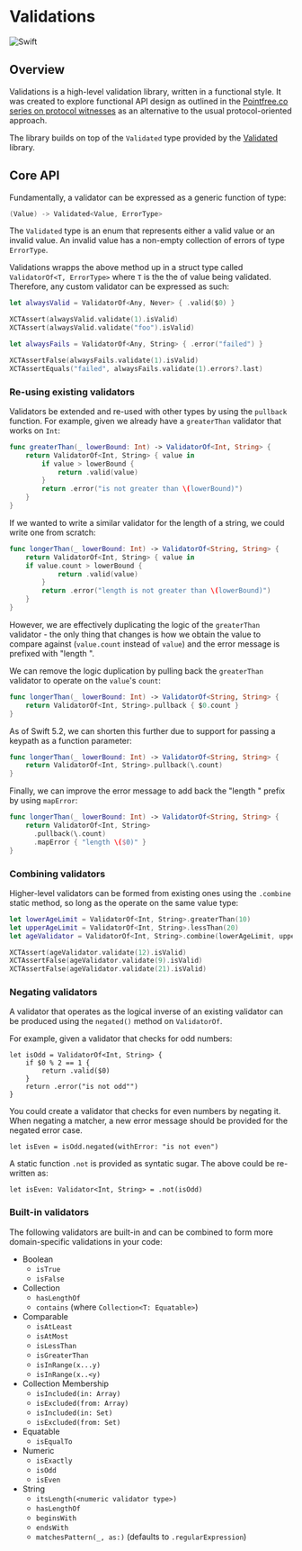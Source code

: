 # Validations

![Swift](https://github.com/lukeredpath/swift-validations/workflows/Swift/badge.svg)

## Overview

Validations is a high-level validation library, written in a functional style. It was created to explore functional API design as outlined in the [Pointfree.co series on protocol witnesses](https://www.pointfree.co/collections/protocol-witnesses) as an alternative to the usual protocol-oriented approach. 

The library builds on top of the `Validated` type provided by the [Validated](https://github.com/pointfreeco/swift-validated) library.

## Core API

Fundamentally, a validator can be expressed as a generic function of type:

```swift
(Value) -> Validated<Value, ErrorType>
```

The `Validated` type is an enum that represents either a valid value or an invalid value. An invalid value has a non-empty collection of errors of type `ErrorType`.

Validations wrapps the above method up in a struct type called `ValidatorOf<T, ErrorType>` where `T` is the the of value being validated. Therefore, any custom validator can be expressed as such:

```swift
let alwaysValid = ValidatorOf<Any, Never> { .valid($0) }

XCTAssert(alwaysValid.validate(1).isValid)
XCTAssert(alwaysValid.validate("foo").isValid)

let alwaysFails = ValidatorOf<Any, String> { .error("failed") }

XCTAssertFalse(alwaysFails.validate(1).isValid)
XCTAssertEquals("failed", alwaysFails.validate(1).errors?.last)
```

### Re-using existing validators

Validators be extended and re-used with other types by using the `pullback` function. For example, given we already have a `greaterThan` validator that works on `Int`:

```swift
func greaterThan(_ lowerBound: Int) -> ValidatorOf<Int, String> {
    return ValidatorOf<Int, String> { value in 
        if value > lowerBound {
            return .valid(value)
        }
        return .error("is not greater than \(lowerBound)")
    }
}
```

If we wanted to write a similar validator for the length of a string, we could write one from scratch:

```swift
func longerThan(_ lowerBound: Int) -> ValidatorOf<String, String> {
    return ValidatorOf<Int, String> { value in 
    if value.count > lowerBound {
            return .valid(value)
        }
        return .error("length is not greater than \(lowerBound)")
    }
}
```

However, we are effectively duplicating the logic of the `greaterThan` validator - the only thing that changes is how we obtain the value to compare against (`value.count` instead of `value`) and the error message is prefixed with "length ".

We can remove the logic duplication by pulling back the `greaterThan` validator to operate on the `value`'s `count`:

```swift
func longerThan(_ lowerBound: Int) -> ValidatorOf<String, String> {
    return ValidatorOf<Int, String>.pullback { $0.count }
}
```

As of Swift 5.2, we can shorten this further due to support for passing a keypath as a function parameter:

```swift
func longerThan(_ lowerBound: Int) -> ValidatorOf<String, String> {
    return ValidatorOf<Int, String>.pullback(\.count)
}
```

Finally, we can improve the error message to add back the "length " prefix by using `mapError`:

```swift
func longerThan(_ lowerBound: Int) -> ValidatorOf<String, String> {
    return ValidatorOf<Int, String>
      .pullback(\.count)
      .mapError { "length \($0)" }
}
```

### Combining validators

Higher-level validators can be formed from existing ones using the `.combine` static method, so long as the operate on the same value type:

```swift
let lowerAgeLimit = ValidatorOf<Int, String>.greaterThan(10)
let upperAgeLimit = ValidatorOf<Int, String>.lessThan(20)
let ageValidator = ValidatorOf<Int, String>.combine(lowerAgeLimit, upperAgeLimit)

XCTAssert(ageValidator.validate(12).isValid)
XCTAssertFalse(ageValidator.validate(9).isValid)
XCTAssertFalse(ageValidator.validate(21).isValid)
```

### Negating validators

A validator that operates as the logical inverse of an existing validator can be produced using the `negated()` method on `ValidatorOf`.

For example, given a validator that checks for odd numbers:

```
let isOdd = ValidatorOf<Int, String> { 
    if $0 % 2 == 1 { 
        return .valid($0)
    }
    return .error("is not odd"")
}
```

You could create a validator that checks for even numbers by negating it. When negating a matcher, a new error message should be provided for the negated error case.

```
let isEven = isOdd.negated(withError: "is not even")
```

A static function `.not` is provided as syntatic sugar. The above could be re-written as:

```
let isEven: Validator<Int, String> = .not(isOdd)
```

### Built-in validators

The following validators are built-in and can be combined to form more domain-specific validations in your code:

* Boolean
    - `isTrue`
    - `isFalse`
* Collection
    - `hasLengthOf`
    - `contains` (where `Collection<T: Equatable>`)
* Comparable
    - `isAtLeast`
    - `isAtMost`
    - `isLessThan`
    - `isGreaterThan`
    - `isInRange(x...y)`
    - `isInRange(x..<y)`
* Collection Membership
    - `isIncluded(in: Array)`
    - `isExcluded(from: Array)`
    - `isIncluded(in: Set)`
    - `isExcluded(from: Set)`
* Equatable
    - `isEqualTo`
* Numeric
    - `isExactly`
    - `isOdd`
    - `isEven`
* String
    - `itsLength(<numeric validator type>)`
    - `hasLengthOf`
    - `beginsWith`
    - `endsWith`
    - `matchesPattern(_, as:)` (defaults to `.regularExpression`)

